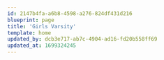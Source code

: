```yaml
---
id: 2147b4fa-a6b8-4598-a276-824df431d216
blueprint: page
title: 'Girls Varsity'
template: home
updated_by: dcb3e717-ab7c-4904-ad16-fd20b558ff69
updated_at: 1699324245
---
```

